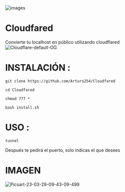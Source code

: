 <img src="https://i.ibb.co/ypSjscz/images.png" alt="images" border="0">


# Cloudfared
Convierte tu localhost en público utilizando cloudflared 
<img src="https://i.ibb.co/m9nWnb3/Cloudflare-default-OG.png" alt="Cloudflare-default-OG" border="0">

# INSTALACIÓN :


```
git clone https://github.com/Arturo254/Cloudfared 

cd Cloudfared 

chmod 777 * 

bash install.sh
```

# USO :

```
tunnel 

```
Después te pedirá el puerto, solo indicas el que desees

# IMAGEN 


<img src="https://i.ibb.co/KyDD57K/Picsart-23-03-29-09-43-09-499.png" alt="Picsart-23-03-29-09-43-09-499" border="0">

